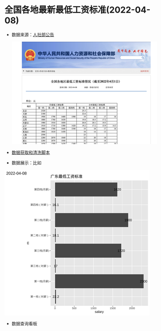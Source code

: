 # 全国各地最新最低工资标准(2022-04-08)

-   数据来源：[人社部公告](http://www.mohrss.gov.cn/SYrlzyhshbzb/laodongguanxi_/fwyd/202204/t20220408_442833.html)

    <img src="images/Screen Shot 2022-04-19 at 1.36.48 PM.png" width="480"/>

-   [数据获取和清洗脚本]('HTML_To_CSV.R')

-   数据展示：比如

![](PNG/%E5%B9%BF%E4%B8%9C%E6%9C%80%E4%BD%8E%E5%B7%A5%E8%B5%84%E6%A0%87%E5%87%86.png)

-   数据查询看板
